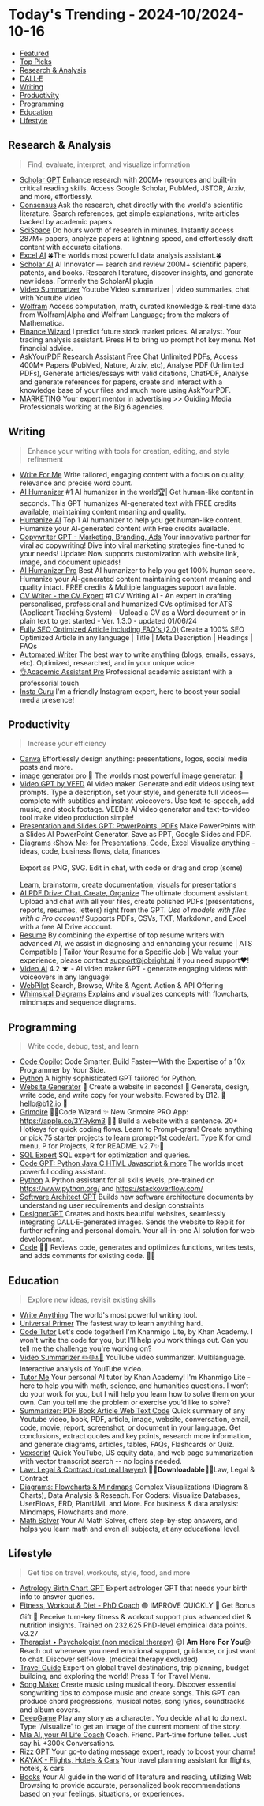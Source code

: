 
# Today's Trending - 2024-10/2024-10-16

- [Featured](#featured)
- [Top Picks](#top-picks)
- [Research \& Analysis](#research--analysis)
- [DALL·E](#dalle)
- [Writing](#writing)
- [Productivity](#productivity)
- [Programming](#programming)
- [Education](#education)
- [Lifestyle](#lifestyle)


## Research & Analysis
> Find, evaluate, interpret, and visualize information
- [Scholar GPT](https://chat.openai.com/g/g-kZ0eYXlJe-scholar-gpt) Enhance research with 200M+ resources and built-in critical reading skills. Access Google Scholar, PubMed, JSTOR, Arxiv, and more, effortlessly.
- [Consensus](https://chat.openai.com/g/g-bo0FiWLY7-consensus) Ask the research, chat directly with the world's scientific literature. Search references, get simple explanations, write articles backed by academic papers.
- [SciSpace](https://chat.openai.com/g/g-NgAcklHd8-scispace) Do hours worth of research in minutes. Instantly access 287M+ papers, analyze papers at lightning speed, and effortlessly draft content with accurate citations.
- [Excel AI](https://chat.openai.com/g/g-R6VqLNHFM-excel-ai) 🍀The worlds most powerful data analysis assistant.🍀
- [Scholar AI](https://chat.openai.com/g/g-L2HknCZTC-scholar-ai) AI Innovator — search and review 200M+ scientific papers, patents, and books. Research literature, discover insights, and generate new ideas. Formerly the ScholarAI plugin
- [Video Summarizer](https://chat.openai.com/g/g-4MDJvo2TJ-video-summarizer) Youtube Video summarizer |  video summaries, chat with Youtube video
- [Wolfram](https://chat.openai.com/g/g-0S5FXLyFN-wolfram) Access computation, math, curated knowledge & real-time data from Wolfram|Alpha and Wolfram Language; from the makers of Mathematica.
- [Finance Wizard](https://chat.openai.com/g/g-szDdJUX9V-finance-wizard) I predict future stock market prices. AI analyst. Your trading analysis assistant. Press H to bring up prompt hot key menu. Not financial advice.
- [AskYourPDF Research Assistant](https://chat.openai.com/g/g-UfFxTDMxq-askyourpdf-research-assistant) Free Chat Unlimited PDFs, Access 400M+ Papers (PubMed, Nature, Arxiv, etc),  Analyse PDF (Unlimited PDFs), Generate articles/essays with valid citations, ChatPDF,  Analyse and generate references for  papers, create and interact with a knowledge base of your files and much more using AskYourPDF.
- [MARKETING](https://chat.openai.com/g/g-DtjWjSDiv-marketing) Your expert mentor in advertising >> Guiding Media Professionals working at the Big 6 agencies.

## Writing
> Enhance your writing with tools for creation, editing, and style refinement
- [Write For Me](https://chat.openai.com/g/g-B3hgivKK9-write-for-me) Write tailored, engaging content with a focus on quality, relevance and precise word count.
- [AI Humanizer](https://chat.openai.com/g/g-2azCVmXdy-ai-humanizer) #1 AI humanizer in the world🏆| Get human-like content in seconds. This GPT humanizes AI-generated text with FREE credits available, maintaining content meaning and quality.
- [Humanize AI](https://chat.openai.com/g/g-a6Fpz8NRb-humanize-ai) Top 1 AI humanizer to help you get human-like content. Humanize your AI-generated content with Free credits available.
- [Copywriter GPT - Marketing, Branding, Ads](https://chat.openai.com/g/g-Ji2QOyMml-copywriter-gpt-marketing-branding-ads) Your innovative partner for viral ad copywriting! Dive into viral marketing strategies fine-tuned to your needs! Update: Now supports customization with website link, image, and document uploads!
- [AI Humanizer Pro](https://chat.openai.com/g/g-TiS7zU3kO-ai-humanizer-pro) Best AI humanizer to help you get 100% human score. Humanize your AI-generated content maintaining content meaning and quality intact. FREE credits & Multiple languages support available.
- [CV Writer - the CV Expert](https://chat.openai.com/g/g-cStsvQbjd-cv-writer-the-cv-expert) #1 CV Writing AI - An expert in crafting personalised, professional and humanized CVs optimised for ATS (Applicant Tracking System) - Upload a CV as a Word document or in plain text to get started - Ver. 1.3.0 - updated 01/06/24
- [Fully SEO Optimized Article including FAQ's (2.0)](https://chat.openai.com/g/g-ySbhcRtru-fully-seo-optimized-article-including-faq-s-2-0) Create a 100% SEO Optimized Article in any language | Title | Meta Description | Headings | FAQs
- [Automated Writer](https://chat.openai.com/g/g-82ALdp8Nj-automated-writer) The best way to write anything (blogs, emails, essays, etc). Optimized, researched, and in your unique voice.
- [👌Academic Assistant Pro](https://chat.openai.com/g/g-UubB08D4y-academic-assistant-pro) Professional academic assistant with a professorial touch
- [Insta Guru](https://chat.openai.com/g/g-cNLNWsBdX-insta-guru) I'm a friendly Instagram expert, here to boost your social media presence!

## Productivity
> Increase your efficiency
- [Canva](https://chat.openai.com/g/g-alKfVrz9K-canva) Effortlessly design anything: presentations, logos, social media posts and more.
- [image generator pro](https://chat.openai.com/g/g-8m2CPAfeF-image-generator-pro) 💎 The worlds most powerful image generator. 💎
- [Video GPT by VEED](https://chat.openai.com/g/g-Hkqnd7mFT-video-gpt-by-veed) AI video maker. Generate and edit videos using text prompts. Type a description, set your style, and generate full videos—complete with subtitles and instant voiceovers. Use text-to-speech, add music, and stock footage. VEED’s AI video generator and text-to-video tool make video production simple!
- [Presentation and Slides GPT: PowerPoints, PDFs](https://chat.openai.com/g/g-cJtHaGnyo-presentation-and-slides-gpt-powerpoints-pdfs) Make PowerPoints with a Slides AI PowerPoint Generator. Save as PPT, Google Slides and PDF.
- [Diagrams ‹Show Me› for Presentations, Code, Excel](https://chat.openai.com/g/g-5QhhdsfDj-diagrams-show-me-for-presentations-code-excel) Visualize anything - ideas, code, business flows, data, finances                                 Export as PNG, SVG. Edit in chat, with code or drag and drop (some)                                  Learn, brainstorm, create documentation, visuals for presentations
- [AI PDF Drive: Chat, Create, Organize](https://chat.openai.com/g/g-V2KIUZSj0-ai-pdf-drive-chat-create-organize) The ultimate document assistant. Upload and chat with all your files, create polished PDFs (presentations, reports, resumes, letters) right from the GPT. *Use o1 models with files with a Pro account!* Supports PDFs, CSVs, TXT, Markdown, and Excel with a free AI Drive account.
- [Resume](https://chat.openai.com/g/g-MrgKnTZbc-resume) By combining the expertise of top resume writers with advanced AI, we assist in diagnosing and enhancing your resume | ATS Compatible | Tailor Your Resume for a Specific Job | We value your experience, please contact support@jobright.ai if you need support❤️!
- [Video AI](https://chat.openai.com/g/g-h8l4uLHFQ-video-ai) 4.2 ★ - AI video maker GPT - generate engaging videos with voiceovers in any language!
- [WebPilot](https://chat.openai.com/g/g-pNWGgUYqS-webpilot) Search, Browse, Write & Agent. Action & API Offering
- [Whimsical Diagrams](https://chat.openai.com/g/g-vI2kaiM9N-whimsical-diagrams) Explains and visualizes concepts with flowcharts, mindmaps and sequence diagrams.

## Programming
> Write code, debug, test, and learn
- [Code Copilot](https://chat.openai.com/g/g-2DQzU5UZl-code-copilot) Code Smarter, Build Faster—With the Expertise of a 10x Programmer by Your Side.
- [Python](https://chat.openai.com/g/g-cKXjWStaE-python) A highly sophisticated GPT tailored for Python.
- [Website Generator](https://chat.openai.com/g/g-iYSeH3EAI-website-generator) 🔮 Create a website in seconds!  🔮 Generate, design, write code, and write copy for your website. Powered by B12. 📧hello@b12.io 📧
- [Grimoire](https://chat.openai.com/g/g-n7Rs0IK86-grimoire) 🧙‍♂️Code Wizard ✨ New Grimoire PRO App: https://apple.co/3YRykm3 🧙‍♂️ Build a website with a sentence. 20+ Hotkeys for quick coding flows. Learn to Prompt-gram! Create anything or pick 75 starter projects to learn prompt-1st code/art. Type K for cmd menu, P for Projects, R for README. v2.7✨📜
- [SQL Expert](https://chat.openai.com/g/g-m5lMeGifF-sql-expert) SQL expert for optimization and queries.
- [Code GPT: Python Java C HTML Javascript & more](https://chat.openai.com/g/g-cksUvVWar-code-gpt-python-java-c-html-javascript-more) The worlds most powerful coding assistant.
- [Python](https://chat.openai.com/g/g-tNwCg2vYv-python) A Python assistant for all skills levels, pre-trained on https://www.python.org/ and https://stackoverflow.com/
- [Software Architect GPT](https://chat.openai.com/g/g-J0FYgDhN5-software-architect-gpt) Builds new software architecture documents by understanding user requirements and design constraints
- [DesignerGPT](https://chat.openai.com/g/g-2Eo3NxuS7-designergpt) Creates and hosts beautiful websites, seamlessly integrating DALL·E-generated images. Sends the website to Replit for further refining and personal domain. Your all-in-one AI solution for web development.
- [Code](https://chat.openai.com/g/g-k3IqoCe1l-code) 👨‍💻 Reviews code, generates and optimizes functions, writes tests, and adds comments for existing code. 👩‍💻

## Education
> Explore new ideas, revisit existing skills
- [Write Anything](https://chat.openai.com/g/g-odWlfAKWM-write-anything) The world's most powerful writing tool.
- [Universal Primer](https://chat.openai.com/g/g-GbLbctpPz-universal-primer) The fastest way to learn anything hard.
- [Code Tutor](https://chat.openai.com/g/g-HxPrv1p8v-code-tutor) Let's code together! I'm Khanmigo Lite, by Khan Academy. I won't write the code for you, but I'll help you work things out. Can you tell me the challenge you're working on?
- [Video Summarizer ✏️🌐🔝🚀](https://chat.openai.com/g/g-GvcYCKPIH-video-summarizer) YouTube video summarizer. Multilanguage. Interactive analysis of YouTube video.
- [Tutor Me](https://chat.openai.com/g/g-hRCqiqVlM-tutor-me) Your personal AI tutor by Khan Academy! I'm Khanmigo Lite - here to help you with math, science, and  humanities questions. I won’t do your work for you, but I will help you learn how to solve them on your own.  Can you tell me the problem or exercise you’d like to solve?
- [Summarizer: PDF Book Article Web Text Code](https://chat.openai.com/g/g-uefFoRnpX-summarizer-pdf-book-article-web-text-code) Quick summary of any Youtube video, book, PDF, article, image, website, conversation, email, code, movie, report, screenshot, or document in your language. Get conclusions, extract quotes and key points, research more information, and generate diagrams, articles, tables, FAQs, Flashcards or Quiz.
- [Voxscript](https://chat.openai.com/g/g-g24EzkDta-voxscript) Quick YouTube, US equity data, and web page summarization with vector transcript search -- no logins needed.
- [Law: Legal & Contract (not real lawyer)](https://chat.openai.com/g/g-My8UBHpJn-law-legal-contract-not-real-lawyer) 🔴🔴𝐃𝐨𝐰𝐧𝐥𝐨𝐚𝐝𝐚𝐛𝐥𝐞🔴🔴Law, Legal & Contract
- [Diagrams: Flowcharts & Mindmaps](https://chat.openai.com/g/g-jBdvgesNC-diagrams-flowcharts-mindmaps) Complex Visualizations (Diagram & Charts), Data Analysis & Reseach. For Coders: Visualize Databases, UserFlows, ERD, PlantUML and More. For business & data analysis: Mindmaps, Flowcharts and more.
- [Math Solver](https://chat.openai.com/g/g-9YeZz6m6k-math-solver) Your AI Math Solver, offers step-by-step answers, and helps you learn math and even all subjects, at any educational level.

## Lifestyle
> Get tips on travel, workouts, style, food, and more
- [Astrology Birth Chart GPT](https://chat.openai.com/g/g-WxckXARTP-astrology-birth-chart-gpt) Expert astrologer GPT that needs your birth info to answer queries.
- [Fitness, Workout & Diet - PhD Coach](https://chat.openai.com/g/g-ipOIcM229-fitness-workout-diet-phd-coach) 🟢 IMPROVE QUICKLY 🎁 Get Bonus Gift 🎁 Receive turn-key fitness & workout support plus advanced diet & nutrition insights. Trained on 232,625 PhD-level empirical data points. v3.27
- [Therapist • Psychologist (non medical therapy)](https://chat.openai.com/g/g-FGhasb1tZ-therapist-psychologist-non-medical-therapy) 😌𝐈 𝐀𝐦 𝐇𝐞𝐫𝐞 𝐅𝐨𝐫 𝐘𝐨𝐮😌 Reach out whenever you need emotional support, guidance, or just want to chat. Discover self-love. (medical therapy excluded)
- [Travel Guide](https://chat.openai.com/g/g-E7eSRUHy6-travel-guide) Expert on global travel destinations, trip planning, budget building, and exploring the world! Press T for Travel Menu.
- [Song Maker](https://chat.openai.com/g/g-txEiClD5G-song-maker) Create music using musical theory. Discover essential songwriting tips to compose music and create songs. This GPT can produce chord progressions, musical notes, song lyrics, soundtracks and album covers.
- [DeepGame](https://chat.openai.com/g/g-TzI2BlJPT-deepgame) Play any story as a character. You decide what to do next. Type '/visualize' to get an image of the current moment of the story.
- [Mia AI, your AI Life Coach](https://chat.openai.com/g/g-l38NcMokB-mia-ai-your-ai-life-coach) Coach. Friend. Part-time fortune teller. Just say hi. +300k Conversations.
- [Rizz GPT](https://chat.openai.com/g/g-CsdwU23wt-rizz-gpt) Your go-to dating message expert, ready to boost your charm!
- [KAYAK - Flights, Hotels & Cars](https://chat.openai.com/g/g-hcqdAuSMv-kayak-flights-hotels-cars) Your travel planning assistant for flights, hotels, & cars
- [Books](https://chat.openai.com/g/g-z77yDe7Vu-books) Your AI guide in the world of literature and reading, utilizing Web Browsing to provide accurate, personalized book recommendations based on your feelings, situations, or experiences.

